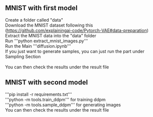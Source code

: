 ## MNIST with first model
Create a folder called "data"<br />
Download the MNIST dataset following this (https://github.com/explainingai-code/Pytorch-VAE#data-preparation)<br />
Extract the MNIST data into the "data" folder<br />
Run '''python extract_mnist_images.py'''<br />
Run the Main '''diffusion.ipynb'''<br />
If you just want to generate samples, you can just run the part under Sampling Section<br />\
You can then check the results under the result file


## MNIST with second model
'''pip install -r requirements.txt'''<br />
'''python -m tools.train_ddpm''' for training ddpm<br />
'''python -m tools.sample_ddpm''' for generating images<br />
You can then check the results under the result file